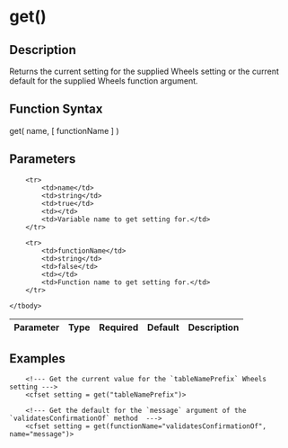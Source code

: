 # get()

## Description
Returns the current setting for the supplied Wheels setting or the current default for the supplied Wheels function argument.

## Function Syntax
get( name, [ functionName ] )


## Parameters
<table>
	<thead>
		<tr>
			<th>Parameter</th>
			<th>Type</th>
			<th>Required</th>
			<th>Default</th>
			<th>Description</th>
		</tr>
	</thead>
	<tbody>
		
		<tr>
			<td>name</td>
			<td>string</td>
			<td>true</td>
			<td></td>
			<td>Variable name to get setting for.</td>
		</tr>
		
		<tr>
			<td>functionName</td>
			<td>string</td>
			<td>false</td>
			<td></td>
			<td>Function name to get setting for.</td>
		</tr>
		
	</tbody>
</table>


## Examples
	
		<!--- Get the current value for the `tableNamePrefix` Wheels setting --->
		<cfset setting = get("tableNamePrefix")>

		<!--- Get the default for the `message` argument of the `validatesConfirmationOf` method  --->
		<cfset setting = get(functionName="validatesConfirmationOf", name="message")>
